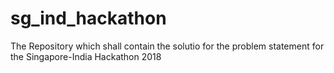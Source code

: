 # sg_ind_hackathon
The Repository which shall contain the solutio for the problem statement for the Singapore-India Hackathon 2018
